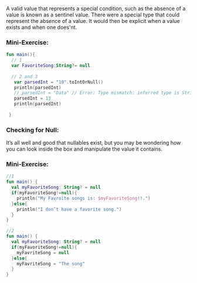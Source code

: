 A valid value that represents a special condition, such as the absence of a value is known as a sentinel value.
There were a special type that could represent the absence of a value. It would then be explicit when a value exists and when one does'nt.

### Mini-Exercise:
```kotlin
fun main(){
  // 1
  var FavoriteSong:String?= null
  
  // 2 and 3
   var parsedInt = "10".toIntOrNull()
   println(parsedInt) 
   // parsedInt = "Data" // Error: Type mismatch: inferred type is String but Int? was expected
   parsedInt = 13
   println(parsedInt)  
   
 }
 ```
 
 ### Checking for Null:
 It’s all well and good that nullables exist, but you may be wondering how you can
look inside the box and manipulate the value it contains.



### Mini-Exercise:
```kotlin
//1
fun main() {
  val myFavoriteSong: String? = null
  if(myFavoriteSong!=null){
    println("My Favroite songs is: $myFavoriteSong!!.")
  }else{
    println("I don’t have a favorite song.")
  }
}

//2
fun main() {
  val myFavoriteSong: String? = null
  if(myFavoriteSong!=null){
    myFavriteSong = null
  }else{
    myFavriteSong = "The song"
  }
}
```



